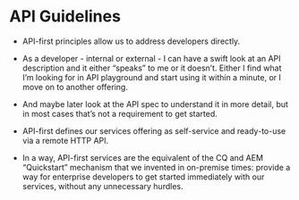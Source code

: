 # API Guidelines

* API-first principles allow us to address developers directly.

* As a developer - internal or external - I can have a swift look at an API description and it either “speaks” to me or it doesn’t. Either I find what I’m looking for in API playground and start using it within a minute, or I move on to another offering.

* And maybe later look at the API spec to understand it in more detail, but in most cases that’s not a requirement to get started.

* API-first defines our services offering as self-service and ready-to-use via a remote HTTP API.

* In a way, API-first services are the equivalent of the CQ and AEM “Quickstart” mechanism that we invented in on-premise times: provide a way for enterprise developers to get started immediately with our services, without any unnecessary hurdles.